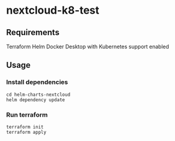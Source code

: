 # nextcloud-k8-test

## Requirements
Terraform
Helm
Docker Desktop with Kubernetes support enabled

## Usage
### Install dependencies
```
cd helm-charts-nextcloud
helm dependency update
```
### Run terraform
```
terraform init
terraform apply
```
